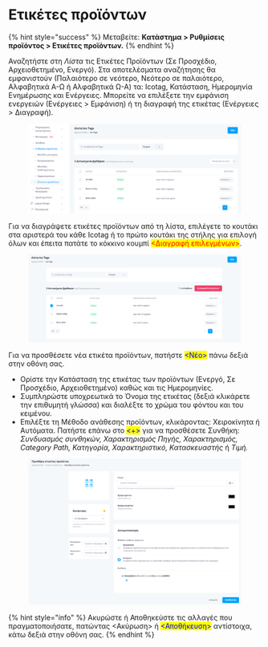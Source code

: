 # Ετικέτες προϊόντων

{% hint style="success" %}
Μεταβείτε: **Κατάστημα > Ρυθμίσεις προϊόντος > Ετικέτες προϊόντων.**
{% endhint %}

Αναζητήστε στη _Λίστα_ τις Ετικέτες Προϊόντων (Σε Προσχέδιο, Αρχειοθετημένο, Ενεργό). Στα αποτελέσματα αναζήτησης θα εμφανιστούν (Παλαιότερο σε νεότερο, Νεότερο σε παλαιότερο, Αλφαβητικά Α-Ω ή Αλφαβητικά Ω-Α) τα: Icotag, Κατάσταση, Ημερομηνία Ενημέρωσης και Ενέργειες. Μπορείτε να επιλέξετε την εμφάνιση ενεργειών (Ενέργειες > Εμφάνιση) ή τη διαγραφή της ετικέτας (Ενέργειες > Διαγραφή).

<figure><img src="../../.gitbook/assets/ScreenHunter 36.png" alt=""><figcaption></figcaption></figure>

Για να διαγράψετε ετικέτες προϊόντων από τη λίστα, επιλέγετε το κουτάκι στα αριστερά του κάθε Icotag ή το πρώτο κουτάκι της στήλης για επιλογή όλων και έπειτα πατάτε το κόκκινο κουμπί <mark style="color:red;"><Διαγραφή επιλεγμένων></mark>.

<figure><img src="../../.gitbook/assets/ScreenHunter 37.png" alt=""><figcaption></figcaption></figure>

Για να προσθέσετε νέα ετικέτα προϊόντων, πατήστε <mark style="color:blue;"><Νέο></mark> πάνω δεξιά στην οθόνη σας.

* Ορίστε την Κατάσταση της ετικέτας των προϊόντων (Ενεργό, Σε Προσχέδιο, Αρχειοθετημένο) καθώς και τις Ημερομηνίες.
* Συμπληρώστε υποχρεωτικά το Όνομα της ετικέτας (δεξιά κλικάρετε την επιθυμητή γλώσσα) και διαλέξτε το χρώμα του φόντου και του κειμένου. &#x20;
* Επιλέξτε τη Μέθοδο ανάθεσης προϊόντων, κλικάροντας: Χειροκίνητα ή Αυτόματα. Πατήστε επάνω στο <mark style="color:blue;"><+></mark> για να προσθέσετε Συνθήκη: _Συνδυασμός συνθηκών, Χαρακτηρισμός Πηγής, Χαρακτηρισμός, Category Path, Κατηγορία, Χαρακτηριστικό, Κατασκευαστής_ ή _Τιμή._

<figure><img src="../../.gitbook/assets/ScreenHunter 40.png" alt=""><figcaption></figcaption></figure>

{% hint style="info" %}
Ακυρώστε ή Αποθηκεύστε τις αλλαγές που πραγματοποιήσατε, πατώντας <Ακύρωση> ή <mark style="color:blue;"><Αποθήκευση></mark> αντίστοιχα, κάτω δεξιά στην οθόνη σας.
{% endhint %}




